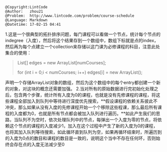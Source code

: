 ```
@Copyright:LintCode
@Author:   zhou21
@Problem:  http://www.lintcode.com/problem/course-schedule
@Language: Markdown
@Datetime: 17-02-15 04:41
```

1.这是一个很典型的拓扑排序问题，每门课程可以看做一个节点，统计每个节点的indegree（入度），然后将这个结果存到一个数组中，数组下标就是点的index， 然后再为每个点建立一个collection来存储以这门课为必修课程的科目，注意此处集合的使用：
>
>List[] edges = new ArrayList[numCourses];
>
>for (int i = 0;i < numCourses; i++)
>          edges[i] = new ArrayList<Integer>();

声明一个存储ArrayList对象的数组，然后为这个数组中的每个entry都创建一个新的对象，对这块的概念还需要加强。
2.当对所有的原始数据进行完初始化处理之后，包含两个步骤，统计所有入度为0的课程，也就是没有先修课程的课程，将这些课程全部加入到队列中等待进行深度优先搜索，**假设课程的依赖关系彼此不冲突，那么如果从没有入度的先修课程开始一个个移除这些程课，那么最后所有课程的入度都为0，也就是所有节点都会被加入队列进行遍历。**如此产生我们的思路，当队列不为空时，依次处理队列中的节点，每弹出一个入度为零的节点，将依赖这个节点的课程的入度减少1，加入在这个过程中产生了新的入度为0的课程，也将其加入队列等待搜索，如此循环直到队列为空，如果再循环结束时，所遍历到的入度为0点的数目和课程的数目是一致的，说明这个当中不存在任何环，否则始终会存在点的入度无法减少至0